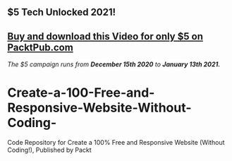 ## $5 Tech Unlocked 2021!
[Buy and download this Video for only $5 on PacktPub.com](https://www.packtpub.com/product/create-a-100-free-and-responsive-website-without-coding-video/9781800204973)
-----
*The $5 campaign         runs from __December 15th 2020__ to __January 13th 2021.__*

# Create-a-100-Free-and-Responsive-Website-Without-Coding-
Code Repository for Create a 100% Free and Responsive Website (Without Coding!), Published by Packt
